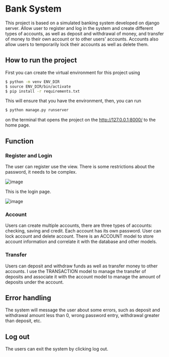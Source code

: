 # Bank System

This project is based on a simulated banking system developed on django server. Allow user to register and log in the system and create different types of accounts, as well as deposit and withdrawal of money, and transfer of money to their own account or to other users' accounts. Accounts also allow users to temporarily lock their accounts as well as delete them.

## How to run the project

First you can create the virtual environment for this project using

```sh
$ python -m venv ENV_DIR
$ source ENV_DIR/bin/activate
$ pip install -r requirements.txt
```

This will ensure that you have the environment, then, you can run

```sh
$ python manage.py runserver
```

on the terminal that opens the project on the http://127.0.0.1:8000/ to the home page.

## Function

### Register and Login

The user can register use the view. There is some restrictions about the password, it needs to be complex.

![image](https://github.com/user-attachments/assets/cb857a84-88d5-428d-b464-c2a910dd21e1)


This is the login page.

![image](https://github.com/user-attachments/assets/dae7092b-0f5a-4c12-8e18-424b8752dbf5)

### Account

Users can create multiple accounts, there are three types of accounts: checking, saving and credit. Each account has its own password. User can lock account and delete account. There is an ACCOUNT model to store account information and correlate it with the database and other models.

### Transfer

Users can deposit and withdraw funds as well as transfer money to other accounts. I use the TRANSACTION model to manage the transfer of deposits and associate it with the account model to manage the amount of deposits under the account.

## Error handling

The system will message the user about some errors, such as deposit and withdrawal amount less than 0, wrong password entry, withdrawal greater than deposit, etc.

## Log out

The users can exit the system by clicking log out.





